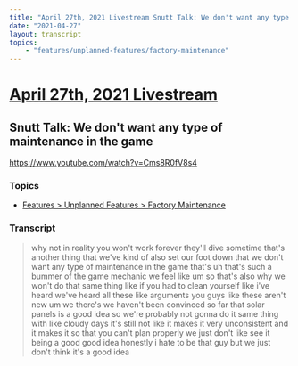 ```yaml
---
title: "April 27th, 2021 Livestream Snutt Talk: We don't want any type of maintenance in the game"
date: "2021-04-27"
layout: transcript
topics:
    - "features/unplanned-features/factory-maintenance"
---
```

# [April 27th, 2021 Livestream](../2021-04-27.md)
## Snutt Talk: We don't want any type of maintenance in the game
https://www.youtube.com/watch?v=Cms8R0fV8s4

### Topics
* [Features > Unplanned Features > Factory Maintenance](../topics/features/unplanned-features/factory-maintenance.md)

### Transcript

> why not in reality you won't work forever they'll dive sometime that's another thing that we've kind of also set our foot down that we don't want any type of maintenance in the game that's uh that's such a bummer of the game mechanic we feel like um so that's also why we won't do that same thing like if you had to clean yourself like i've heard we've heard all these like arguments you guys like these aren't new um we there's we haven't been convinced so far that solar panels is a good idea so we're probably not gonna do it same thing with like cloudy days it's still not like it makes it very unconsistent and it makes it so that you can't plan properly we just don't like see it being a good good idea honestly i hate to be that guy but we just don't think it's a good idea
